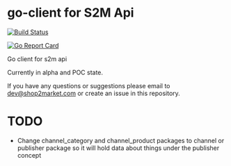 # go-client for S2M Api

[![Build Status](https://travis-ci.org/Shop2market/go-client.svg?branch=master)](https://travis-ci.org/Shop2market/go-client)

[![Go Report Card](https://goreportcard.com/badge/github.com/Shop2market/go-client)](https://goreportcard.com/report/github.com/Shop2market/go-client)

Go client for s2m api

Currently in alpha and POC state.

If you have any questions or suggestions please email to dev@shop2market.com or create an issue in this repository.


# TODO

* Change channel_category and channel_product packages to channel or publisher package so it will hold data about things under the publisher concept
